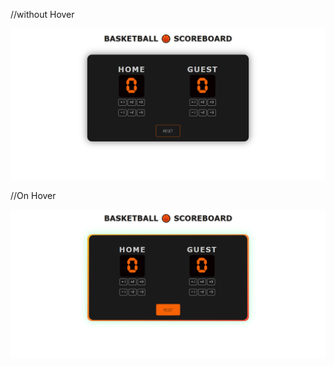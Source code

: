  //without Hover
 
 <span> <img src="/images/basketball.png" alt="Basketball Scoreboard Project Preview"> </span>

 //On Hover

 <span> <img src="/images/basketball2.png" alt="Basketball Scoreboard Project Preview"> </span>
